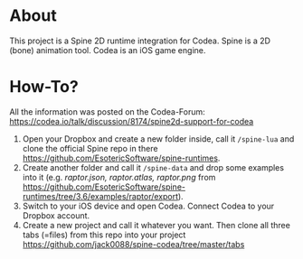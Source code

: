 # About

This project is a Spine 2D runtime integration for Codea. Spine is a 2D (bone) animation tool. Codea is an iOS game engine.


# How-To?

All the information was posted on the Codea-Forum: https://codea.io/talk/discussion/8174/spine2d-support-for-codea

1. Open your Dropbox and create a new folder inside, call it `/spine-lua` and clone the official Spine repo in there https://github.com/EsotericSoftware/spine-runtimes.
2. Create another folder and call it `/spine-data` and drop some examples into it (e.g. *raptor.json, raptor.atlas, raptor.png* from https://github.com/EsotericSoftware/spine-runtimes/tree/3.6/examples/raptor/export).
3. Switch to your iOS device and open Codea. Connect Codea to your Dropbox account.
4. Create a new project and call it whatever you want. Then clone all three tabs (=files) from this repo into your project https://github.com/jack0088/spine-codea/tree/master/tabs
